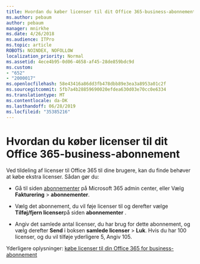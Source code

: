 ```yaml
---
title: Hvordan du køber licenser til dit Office 365-business-abonnement
ms.author: pebaum
author: pebaum
manager: mnirkhe
ms.date: 4/26/2018
ms.audience: ITPro
ms.topic: article
ROBOTS: NOINDEX, NOFOLLOW
localization_priority: Normal
ms.assetid: 4ece4b95-0d06-4658-af45-28de859bdc9d
ms.custom:
- "652"
- "2000017"
ms.openlocfilehash: 58e43416a86dd3fb478dbb89e3ea3a8953a01c2f
ms.sourcegitcommit: 5fb7a4b28859690020efdea630d03e70cc0e6334
ms.translationtype: MT
ms.contentlocale: da-DK
ms.lasthandoff: 06/28/2019
ms.locfileid: "35385216"
---
```

# <a name="how-to-buy-licenses-for-your-office-365-business-subscription"></a>Hvordan du køber licenser til dit Office 365-business-abonnement

Ved tildeling af licenser til Office 365 til dine brugere, kan du finde behøver at købe ekstra licenser. Sådan gør du:
  
- Gå til siden [abonnementer]( https://go.microsoft.com/fwlink/p/?linkid=842054) på Microsoft 365 admin center, eller Vælg **Fakturering** \> **abonnementer**.

- Vælg det abonnement, du vil føje licenser til og derefter vælge **Tilføj/fjern licenser**på siden **abonnementer** .

- Angiv det samlede antal licenser, du har brug for dette abonnement, og vælg derefter **Send** i boksen **samlede licenser** \> **Luk**. Hvis du har 100 licenser, og du vil tilføje yderligere 5, Angiv 105.

Yderligere oplysninger: [købe licenser til din Office 365 for business-abonnement](https://support.office.com/article/36081d8d-b3fa-4948-8c34-e217bba825e1)
  
